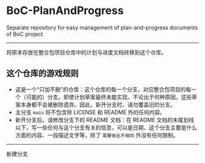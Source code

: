 # BoC-PlanAndProgress

Separate repository for easy management of plan-and-progress documents of BoC project.

_______

将原本存放在整合包项目仓库中的计划与进度文档转移到这个仓库。

## 这个仓库的游戏规则

- 这是一个“只加不删”的仓库：这个仓库的每一个分支，对应整合包项目的每一个（可能的）分支。即使计划草案最终未能实现，不论出于何种原因，这些草案本身都不会被删除遗弃。因此，新开分支时，请勿覆盖旧的分支。
- 主分支 `main` 将不包含除 LICENSE 和 README 外的任何内容。
- 新开分支后，请修改分支下的 README 文档：在 README 文档的末尾划线以下，写一些任何与这个分支有关的信息，可以是日期、这个分支主要是什么方面的内容、一段描述文字等，除了 `需要彼此不相同` 外没有任何限制。

________
新建分支